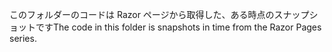 <span data-ttu-id="fbfcf-101">このフォルダーのコードは Razor ページから取得した、ある時点のスナップショットです</span><span class="sxs-lookup"><span data-stu-id="fbfcf-101">The code in this folder is snapshots in time from the Razor Pages series.</span></span>
